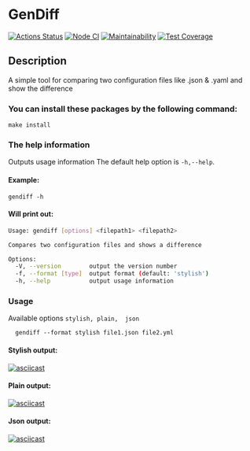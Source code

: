 # GenDiff
[![Actions Status](https://github.com/bdnvsy/frontend-project-lvl2/workflows/hexlet-check/badge.svg)](https://github.com/bdnvsy/frontend-project-lvl2/actions)
[![Node CI](https://github.com/bdnvsy/frontend-project-lvl2/workflows/Node%20CI/badge.svg)](https://github.com/bdnvsy/frontend-project-lvl2/actions)
[![Maintainability](https://api.codeclimate.com/v1/badges/de658115abbb5709561e/maintainability)](https://codeclimate.com/github/bdnvsy/frontend-project-lvl2/maintainability)
[![Test Coverage](https://api.codeclimate.com/v1/badges/de658115abbb5709561e/test_coverage)](https://codeclimate.com/github/bdnvsy/frontend-project-lvl2/test_coverage)



## Description

A simple tool for comparing two configuration files like .json & .yaml and show the difference

### You can install these packages by the following command:

``` 
make install
```

### The help information
Outputs usage information The default help option is `-h,--help`.
#### Example:
```
gendiff -h 
```
#### Will print out:

```bash
Usage: gendiff [options] <filepath1> <filepath2>

Compares two configuration files and shows a difference

Options:
  -V, --version        output the version number
  -f, --format [type]  output format (default: 'stylish')
  -h, --help           output usage information
```
### Usage
Available options `stylish, plain,  json`
```
  gendiff --format stylish file1.json file2.yml
```

#### Stylish output:

[![asciicast](https://asciinema.org/a/oP00cUzSyyPgNCeFhxkFIm2fk.svg)](https://asciinema.org/a/oP00cUzSyyPgNCeFhxkFIm2fk)

#### Plain output: 

[![asciicast](https://asciinema.org/a/FIxnBjPsdrfTWlHyIW74VcYIF.svg)](https://asciinema.org/a/FIxnBjPsdrfTWlHyIW74VcYIF)

#### Json output:

[![asciicast](https://asciinema.org/a/ZdXH2MAr9K6Mpe5CRP7AGx773.svg)](https://asciinema.org/a/ZdXH2MAr9K6Mpe5CRP7AGx773)
